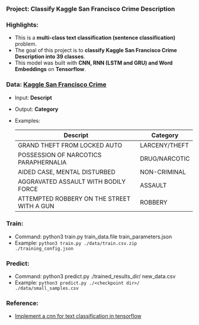### Project: Classify Kaggle San Francisco Crime Description

### Highlights:
  - This is a **multi-class text classification (sentence classification)** problem.
  - The goal of this project is to **classify Kaggle San Francisco Crime Description into 39 classes**.
  - This model was built with **CNN, RNN (LSTM and GRU) and Word Embeddings** on **Tensorflow**.

### Data: [Kaggle San Francisco Crime](https://www.kaggle.com/c/sf-crime/data)
  - Input: **Descript**
  - Output: **Category**
  - Examples:

    Descript   | Category
    -----------|-----------
    GRAND THEFT FROM LOCKED AUTO|LARCENY/THEFT
    POSSESSION OF NARCOTICS PARAPHERNALIA|DRUG/NARCOTIC
    AIDED CASE, MENTAL DISTURBED|NON-CRIMINAL
    AGGRAVATED ASSAULT WITH BODILY FORCE|ASSAULT
    ATTEMPTED ROBBERY ON THE STREET WITH A GUN|ROBBERY
    
### Train:
  - Command: python3 train.py train_data.file train_parameters.json
  - Example: ```python3 train.py ./data/train.csv.zip ./training_config.json```

### Predict:
  - Command: python3 predict.py ./trained_results_dir/ new_data.csv
  - Example: ```python3 predict.py ./<checkpoint dir>/ ./data/small_samples.csv```
  
### Reference:
 - [Implement a cnn for text classification in tensorflow](http://www.wildml.com/2015/12/implementing-a-cnn-for-text-classification-in-tensorflow/)
